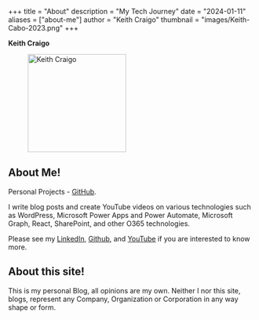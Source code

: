+++
title = "About"
description = "My Tech Journey"
date = "2024-01-11"
aliases = ["about-me"]
author = "Keith Craigo"
thumbnail = "images/Keith-Cabo-2023.png"
+++

**Keith Craigo**

<figure>
    <img src="/images/Keith-Cabo-2023.png"
         alt="Keith Craigo" width=200 height=200>
    
</figure>

## About Me!
Personal Projects - [GitHub](https://github.com/kcraigo).

I write blog posts and create YouTube videos on various technologies such as WordPress, Microsoft Power Apps and Power Automate, Microsoft Graph, React, SharePoint, and other O365 technologies.


Please see my [LinkedIn](https://www.linkedin.com/in/keithcraigo/), [Github](https://github.com/kcraigo), and [YouTube](http://www.youtube.com/c/WebDevByTheBay) if you are interested to know more.

## About this site!
This is my personal Blog, all opinions are my own. Neither I nor this site, blogs, represent any Company, Organization or Corporation in any way shape or form. 